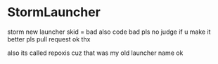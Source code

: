 # StormLauncher
storm new launcher skid = bad also code bad pls no judge if u make it better pls pull request ok thx

also its called repoxis cuz that was my old launcher name ok 
